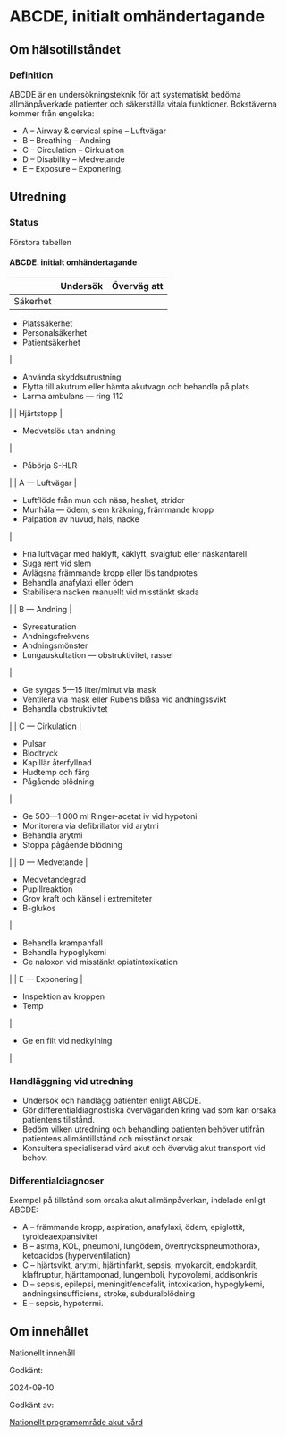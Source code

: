 ABCDE, initialt omhändertagande
===============================

Om hälsotillståndet
-------------------

### Definition

ABCDE är en undersökningsteknik för att systematiskt bedöma allmänpåverkade patienter och säkerställa vitala funktioner. Bokstäverna kommer från engelska:

*   A – Airway & cervical spine – Luftvägar
*   B – Breathing – Andning
*   C – Circulation – Cirkulation
*   D – Disability – Medvetande
*   E – Exposure – Exponering.

Utredning
---------

### Status

Förstora tabellen

#### ABCDE. initialt omhändertagande

|  | Undersök | Överväg att |
| --- | --- | --- |
| Säkerhet | 
*   Platssäkerhet
*   Personalsäkerhet
*   Patientsäkerhet

 | 

*   Använda skyddsutrustning
*   Flytta till akutrum eller hämta akutvagn och behandla på plats
*   Larma ambulans — ring 112

 |
| Hjärtstopp | 

*   Medvetslös utan andning

 | 

*   Påbörja S-HLR

 |
| A — Luftvägar | 

*   Luftflöde från mun och näsa, heshet, stridor
*   Munhåla — ödem, slem kräkning, främmande kropp
*   Palpation av huvud, hals, nacke

 | 

*   Fria luftvägar med haklyft, käklyft, svalgtub eller näskantarell
*   Suga rent vid slem
*   Avlägsna främmande kropp eller lös tandprotes
*   Behandla anafylaxi eller ödem
*   Stabilisera nacken manuellt vid misstänkt skada

 |
| B — Andning | 

*   Syresaturation
*   Andningsfrekvens
*   Andningsmönster
*   Lungauskultation — obstruktivitet, rassel

 | 

*   Ge syrgas 5—15 liter/minut via mask
*   Ventilera via mask eller Rubens blåsa vid andningssvikt
*   Behandla obstruktivitet

 |
| C — Cirkulation | 

*   Pulsar
*   Blodtryck
*   Kapillär återfyllnad
*   Hudtemp och färg
*   Pågående blödning

 | 

*   Ge 500—1 000 ml Ringer-acetat iv vid hypotoni
*   Monitorera via defibrillator vid arytmi
*   Behandla arytmi
*   Stoppa pågående blödning

 |
| D — Medvetande | 

*   Medvetandegrad
*   Pupillreaktion
*   Grov kraft och känsel i extremiteter
*   B-glukos

 | 

*   Behandla krampanfall
*   Behandla hypoglykemi
*   Ge naloxon vid misstänkt opiatintoxikation

 |
| E — Exponering | 

*   Inspektion av kroppen
*   Temp

 | 

*   Ge en filt vid nedkylning

 |

### Handläggning vid utredning

*   Undersök och handlägg patienten enligt ABCDE.
*   Gör differentialdiagnostiska överväganden kring vad som kan orsaka patientens tillstånd.
*   Bedöm vilken utredning och behandling patienten behöver utifrån patientens allmäntillstånd och misstänkt orsak.
*   Konsultera specialiserad vård akut och överväg akut transport vid behov.

### Differentialdiagnoser

Exempel på tillstånd som orsaka akut allmänpåverkan, indelade enligt ABCDE:

*   A – främmande kropp, aspiration, anafylaxi, ödem, epiglottit, tyroideaexpansivitet
*   B – astma, KOL, pneumoni, lungödem, övertryckspneumothorax, ketoacidos (hyperventilation)
*   C – hjärtsvikt, arytmi, hjärtinfarkt, sepsis, myokardit, endokardit, klaffruptur, hjärttamponad, lungemboli, hypovolemi, addisonkris
*   D – sepsis, epilepsi, meningit/encefalit, intoxikation, hypoglykemi, andningsinsufficiens, stroke, subduralblödning
*   E – sepsis, hypotermi.

Om innehållet
-------------

Nationellt innehåll

Godkänt:

2024-09-10

Godkänt av:

[Nationellt programområde akut vård](https://kunskapsstyrningvard.se/kunskapsstyrningvard/programomradenochsamverkansgrupper/nationellaprogramomraden/npoakutvard.56422.html)
